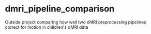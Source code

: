 # dmri_pipeline_comparison
Outside project comparing how well two dMRI preprocessing pipelines correct for motion in children's dMRI data
